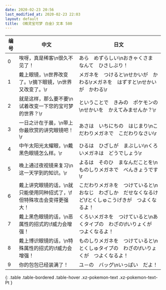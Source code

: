 ```yaml
---
date: 2020-02-23 20:56
last_modified_at: 2020-02-23 22:03
layout: default
title: 《精灵宝可梦 白金》文本 580
---
```

| 编号 | 中文 | 日文 |
| ---- | ---- | ---- |
| 0 | 唉呀，真是稀客\n很久不见了！ | あら　めずらしい\nおきゃくさま　なんて　ひさしぶり！ |
| 1 | 戴上眼镜，\n世界改变了。\r摘下眼镜，\n世界又改变了。\r | メガネを　つけると\nせかいが　かわる\rメガネを　はずすと\nせかいが　かわる\r |
| 2 | 就是这样，那么要不要\n试着改变一下您的宝可梦的世界？\r | ということで　きみの　ポケモンの\nせかいを　かえてみませんか？\r |
| 3 | 一日之计在于晨，\n带上你最欣赏的讲究眼镜吧！\r | あさは　いちにちの　はじまり\nこだわりメガネで　こだわりなさい\r |
| 4 | 中午太阳光太耀眼，\n戴黑色眼镜怎么样。\r | ひるは　ひざしが　まぶしい\nくろいメガネは　どうでしょう\r |
| 5 | 晚上通过夜视镜来复习\n这一天学到的知识。\r | よるは　そのひ　まなんだことを\nものしりメガネで　べんきょうです\r |
| 6 | 戴上讲究眼镜的话，\n就只能使用同种招式了，\f但特殊攻击会变得更强大！ | こだわりメガネを　つけていると\nおなじ　わざしか　だせなくなるけど\fとくしゅこうげきが　つよくなるよ！ |
| 7 | 戴上黑色眼镜的话，\n恶属性的招式的\f威力会增强！ | くろいメガネを　つけていると\nあくタイプの　わざの\fいりょくが　つよくなるよ！ |
| 8 | 戴上博识眼镜的话，\n特殊属性的招式的\f威力会增强！ | ものしりメガネを　つけていると\nとくしゅタイプの　わざの\fいりょくが　つよくなるよ！ |
| 9 | 你的包包已经装满了！ | ユ－の　バッグ\nいっぱい　だよ！ |
{: .table .table-bordered .table-hover .xz-pokemon-text .xz-pokemon-text-Pt }